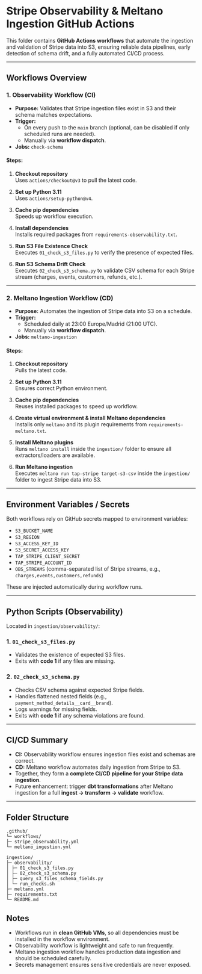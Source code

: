 # Stripe Observability & Meltano Ingestion GitHub Actions

This folder contains **GitHub Actions workflows** that automate the ingestion and validation of Stripe data into S3, ensuring reliable data pipelines, early detection of schema drift, and a fully automated CI/CD process.

---

## Workflows Overview

### 1. Observability Workflow (CI)

- **Purpose:** Validates that Stripe ingestion files exist in S3 and their schema matches expectations.
- **Trigger:** 
  - On every push to the `main` branch (optional, can be disabled if only scheduled runs are needed).
  - Manually via **workflow dispatch**.
- **Jobs:** `check-schema`

#### Steps:

1. **Checkout repository**  
   Uses `actions/checkout@v3` to pull the latest code.

2. **Set up Python 3.11**  
   Uses `actions/setup-python@v4`.

3. **Cache pip dependencies**  
   Speeds up workflow execution.

4. **Install dependencies**  
   Installs required packages from `requirements-observability.txt`.

5. **Run S3 File Existence Check**  
   Executes `01_check_s3_files.py` to verify the presence of expected files.

6. **Run S3 Schema Drift Check**  
   Executes `02_check_s3_schema.py` to validate CSV schema for each Stripe stream (charges, events, customers, refunds, etc.).

---

### 2. Meltano Ingestion Workflow (CD)

- **Purpose:** Automates the ingestion of Stripe data into S3 on a schedule.
- **Trigger:**  
  - Scheduled daily at 23:00 Europe/Madrid (21:00 UTC).  
  - Manually via **workflow dispatch**.
- **Jobs:** `meltano-ingestion`

#### Steps:

1. **Checkout repository**  
   Pulls the latest code.

2. **Set up Python 3.11**  
   Ensures correct Python environment.

3. **Cache pip dependencies**  
   Reuses installed packages to speed up workflow.

4. **Create virtual environment & install Meltano dependencies**  
   Installs only `meltano` and its plugin requirements from `requirements-meltano.txt`.

5. **Install Meltano plugins**  
   Runs `meltano install` inside the `ingestion/` folder to ensure all extractors/loaders are available.

6. **Run Meltano ingestion**  
   Executes `meltano run tap-stripe target-s3-csv` inside the `ingestion/` folder to ingest Stripe data into S3.

---

## Environment Variables / Secrets

Both workflows rely on GitHub secrets mapped to environment variables:

- `S3_BUCKET_NAME`
- `S3_REGION`
- `S3_ACCESS_KEY_ID`
- `S3_SECRET_ACCESS_KEY`
- `TAP_STRIPE_CLIENT_SECRET`
- `TAP_STRIPE_ACCOUNT_ID`
- `OBS_STREAMS` (comma-separated list of Stripe streams, e.g., `charges,events,customers,refunds`)

These are injected automatically during workflow runs.

---

## Python Scripts (Observability)

Located in `ingestion/observability/`:

### 1. `01_check_s3_files.py`

- Validates the existence of expected S3 files.
- Exits with **code 1** if any files are missing.

### 2. `02_check_s3_schema.py`

- Checks CSV schema against expected Stripe fields.
- Handles flattened nested fields (e.g., `payment_method_details__card__brand`).
- Logs warnings for missing fields.
- Exits with **code 1** if any schema violations are found.

---

## CI/CD Summary

- **CI:** Observability workflow ensures ingestion files exist and schemas are correct.
- **CD:** Meltano workflow automates daily ingestion from Stripe to S3.
- Together, they form a **complete CI/CD pipeline for your Stripe data ingestion**.
- Future enhancement: trigger **dbt transformations** after Meltano ingestion for a full **ingest → transform → validate** workflow.

---

## Folder Structure

```
.github/
└─ workflows/
├─ stripe_observability.yml
└─ meltano_ingestion.yml

ingestion/
├─ observability/
│ ├─ 01_check_s3_files.py
│ ├─ 02_check_s3_schema.py
│ ├─ query_s3_files_schema_fields.py
│ └─ run_checks.sh
├─ meltano.yml
├─ requirements.txt
└─ README.md

```
## Notes

- Workflows run in **clean GitHub VMs**, so all dependencies must be installed in the workflow environment.
- Observability workflow is lightweight and safe to run frequently.
- Meltano ingestion workflow handles production data ingestion and should be scheduled carefully.
- Secrets management ensures sensitive credentials are never exposed.
